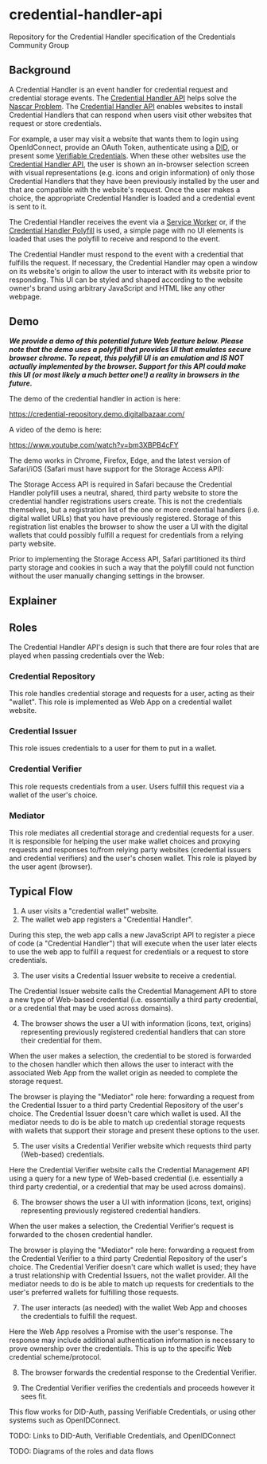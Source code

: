 # credential-handler-api
Repository for the Credential Handler specification of the Credentials Community Group

## Background

A Credential Handler is an event handler for credential request and
credential storage events. The [Credential Handler API][] helps
solve the [Nascar Problem](https://indieweb.org/NASCAR_problem). The
[Credential Handler API][] enables websites to install Credential Handlers that
can respond when users visit other websites that request or store credentials.

For example, a user may visit a website that wants them to login using
OpenIdConnect, provide an OAuth Token, authenticate using a [DID][], or present
some [Verifiable Credentials][]. When these other websites use the [Credential
Handler API][], the user is shown an in-browser selection screen with visual
representations (e.g. icons and origin information) of only those
Credential Handlers that they have been previously installed by the user and
that are compatible with the website's request. Once the user makes a choice,
the appropriate Credential Handler is loaded and a credential event is sent
to it.

The Credential Handler receives the event via a
[Service Worker](https://w3c.github.io/ServiceWorker) or, if the
[Credential Handler Polyfill][] is used, a simple page with no UI elements is
loaded that uses the polyfill to receive and respond to the event.

The Credential Handler must respond to the event with a credential that
fulfills the request. If necessary, the Credential Handler may open a window
on its website's origin to allow the user to interact with its website prior
to responding. This UI can be styled and shaped according to the website
owner's brand using arbitrary JavaScript and HTML like any other webpage.

## Demo

***We provide a demo of this potential future Web feature below. Please note that the demo uses a polyfill that provides UI that emulates secure browser chrome. To repeat, this polyfill UI is an emulation and IS NOT actually implemented by the browser. Support for this API could make this UI (or most likely a much better one!) a reality in browsers in the future.***

The demo of the credential handler in action is here:

https://credential-repository.demo.digitalbazaar.com/

A video of the demo is here:

https://www.youtube.com/watch?v=bm3XBPB4cFY

The demo works in Chrome, Firefox, Edge, and the latest version of Safari/iOS
(Safari must have support for the Storage Access API):

The Storage Access API is required in Safari because the Credential Handler
polyfill uses a neutral, shared, third party website to store the credential handler
registrations users create. This is not the credentials themselves, but a
registration list of the one or more credential handlers (i.e. digital wallet
URLs) that you have previously registered. Storage of this registration list
enables the browser to show the user a UI with the digital wallets that could
possibly fulfill a request for credentials from a relying party website.

Prior to implementing the Storage Access API, Safari partitioned its third
party storage and cookies in such a way that the polyfill could not function
without the user manually changing settings in the browser.

## Explainer

## Roles

The Credential Handler API's design is such that there are four roles that are
played when passing credentials over the Web:

### Credential Repository

This role handles credential storage and requests for a user, acting as their
"wallet". This role is implemented as Web App on a credential wallet website.

### Credential Issuer

This role issues credentials to a user for them to put in a wallet.

### Credential Verifier

This role requests credentials from a user. Users fulfill this request via a
wallet of the user's choice.

### Mediator

This role mediates all credential storage and credential requests for a user.
It is responsible for helping the user make wallet choices and proxying
requests and responses to/from relying party websites (credential issuers and
credential verifiers) and the user's chosen wallet. This role is played by the
user agent (browser).

## Typical Flow

1. A user visits a "credential wallet" website.
2. The wallet web app registers a "Credential Handler".

During this step, the web app calls a new JavaScript API to register a piece of
code (a "Credential Handler") that will execute when the user later elects to
use the web app to fulfill a request for credentials or a request to store
credentials.

3. The user visits a Credential Issuer website to receive a credential.

The Credential Issuer website calls the Credential Management API to store a
new type of Web-based credential (i.e. essentially a third party credential, or
a credential that may be used across domains).

4. The browser shows the user a UI with information (icons, text, origins)
  representing previously registered credential handlers that can store their
  credential for them.

When the user makes a selection, the credential to be stored is forwarded to
the chosen handler which then allows the user to interact with the associated
Web App from the wallet origin as needed to complete the storage request.

The browser is playing the "Mediator" role here: forwarding a request from the
Credential Issuer to a third party Credential Repository of the user's choice.
The Credential Issuer doesn't care which wallet is used. All the mediator needs
to do is be able to match up credential storage requests with wallets that
support their storage and present these options to the user.

5. The user visits a Credential Verifier website which requests third party
  (Web-based) credentials.

Here the Credential Verifier website calls the Credential Management API using
a query for a new type of Web-based credential (i.e. essentially a third party
credential, or a credential that may be used across domains).

6. The browser shows the user a UI with information (icons, text, origins)
  representing previously registered credential handlers.

When the user makes a selection, the Credential Verifier's request is forwarded
to the chosen credential handler.

The browser is playing the "Mediator" role here: forwarding a request from the
Credential Verifier to a third party Credential Repository of the user's
choice. The Credential Verifier doesn't care which wallet is used; they have
a trust relationship with Credential Issuers, not the wallet provider. All the
mediator needs to do is be able to match up requests for credentials to the
user's preferred wallets for fulfilling those requests.

7. The user interacts (as needed) with the wallet Web App and chooses the
  credentials to fulfill the request.

Here the Web App resolves a Promise with the user's response. The response
may include additional authentication information is necessary to prove
ownership over the credentials. This is up to the specific Web credential
scheme/protocol.

8. The browser forwards the credential response to the Credential Verifier.

9. The Credential Verifier verifies the credentials and proceeds however
  it sees fit.

This flow works for DID-Auth, passing Verifiable Credentials, or using other
systems such as OpenIDConnect.

TODO: Links to DID-Auth, Verifiable Credentials, and OpenIDConnect

TODO: Diagrams of the roles and data flows

[DID]: https://w3c-ccg.github.io/did-spec
[Verifiable Credentials]: https://w3c.github.io/vc-data-model
[Decentralized Identifiers (DIDs)]: https://w3c-ccg.github.io/did-spec
[Credential Handler API]: https://w3c-ccg.github.io/credential-handler-api
[Credential Handler API Repo]: https://github.com/w3c-ccg/credential-handler-api
[Credential Handler API Demo]: https://github.com/digitalbazaar/credential-handler-demo
[Credential Handler Polyfill]: https://github.com/digitalbazaar/credential-handler-polyfill

